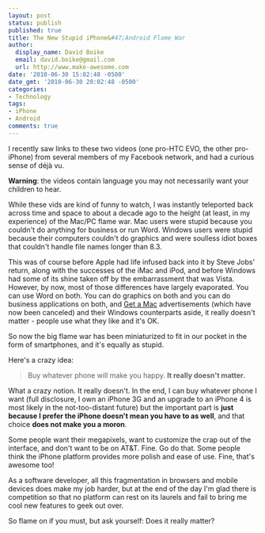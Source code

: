 ```yaml
---
layout: post
status: publish
published: true
title: The New Stupid iPhone&#47;Android Flame War
author:
  display_name: David Boike
  email: david.boike@gmail.com
  url: http://www.make-awesome.com
date: '2010-06-30 15:02:48 -0500'
date_gmt: '2010-06-30 20:02:48 -0500'
categories:
- Technology
tags:
- iPhone
- Android
comments: true
---
```

I recently saw links to these two videos (one pro-HTC EVO, the other pro-iPhone) from several members of my Facebook network, and had a curious sense of déjà vu.

**Warning**: the videos contain language you may not necessarily want your children to hear.

While these vids are kind of funny to watch, I was instantly teleported back across time and space to about a decade ago to the height (at least, in my experience) of the Mac/PC flame war. Mac users were stupid because you couldn't do anything for business or run Word. Windows users were stupid because their computers couldn't do graphics and were soulless idiot boxes that couldn't handle file names longer than 8.3.

<!-- more -->

This was of course before Apple had life infused back into it by Steve Jobs' return, along with the successes of the iMac and iPod, and before Windows had some of its shine taken off by the embarrassment that was Vista. However, by now, most of those differences have largely evaporated. You can use Word on both. You can do graphics on both and you can do business applications on both, and [Get a Mac](http://en.wikipedia.org/wiki/Get_a_Mac) advertisements (which have now been canceled) and their Windows counterparts aside, it really doesn't matter - people use what they like and it's OK.

So now the big flame war has been miniaturized to fit in our pocket in the form of smartphones, and it's equally as stupid.

Here's a crazy idea:

> Buy whatever phone will make you happy. **It really doesn't matter.**

What a crazy notion. It really doesn't. In the end, I can buy whatever phone I want (full disclosure, I own an iPhone 3G and an upgrade to an iPhone 4 is most likely in the not-too-distant future) but the important part is **just because I prefer the iPhone doesn't mean you have to as well**, and that choice **does not make you a moron**.

Some people want their megapixels, want to customize the crap out of the interface, and don't want to be on AT&T. Fine. Go do that. Some people think the iPhone platform provides more polish and ease of use. Fine, that's awesome too!

As a software developer, all this fragmentation in browsers and mobile devices does make my job harder, but at the end of the day I'm glad there is competition so that no platform can rest on its laurels and fail to bring me cool new features to geek out over.

So flame on if you must, but ask yourself: Does it really matter?

